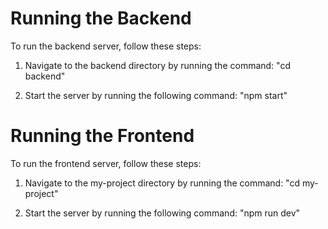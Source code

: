 # Running the Backend

To run the backend server, follow these steps:

1. Navigate to the backend directory by running the command: "cd backend"
    

2. Start the server by running the following command:   "npm start"
    
  

# Running the Frontend

To run the frontend server, follow these steps:

1. Navigate to the my-project directory by running the command: "cd my-project"
    

2. Start the server by running the following command:  "npm run dev"
    
